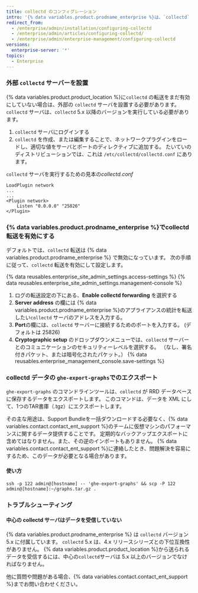 ```yaml
---
title: collectd のコンフィグレーション
intro: '{% data variables.product.prodname_enterprise %}は、`collectd` でデータを収集し、外部の `collectd` に送信することができます。 CPU の使用率やメモリーとディスクの消費、ネットワークインタフェーストラフィックとエラー、仮想マシンの全体的な負荷などのデータを収集しています。'
redirect_from:
  - /enterprise/admin/installation/configuring-collectd
  - /enterprise/admin/articles/configuring-collectd/
  - /enterprise/admin/enterprise-management/configuring-collectd
versions:
  enterprise-server: '*'
topics:
  - Enterprise
---
```


### 外部 `collectd` サーバーを設置

{% data variables.product.product_location %}に`collectd` の転送をまだ有効にしていない場合は、外部の `collectd` サーバを設置する必要があります。 `collectd` サーバは、`collectd` 5.x 以降のバージョンを実行している必要があります。

1. `collectd` サーバにログインする
2. `collectd` を作成、または編集することで、ネットワークプラグインをロードし、適切な値をサーバとポートのディレクティブに追加する。 たいていのディストリビューションでは、これは `/etc/collectd/collectd.conf` にあります。

`collectd` サーバを実行するための見本の*collectd.conf*

    LoadPlugin network
    ...
    ...
    <Plugin network>
        Listen "0.0.0.0" "25826"
    </Plugin>

### {% data variables.product.prodname_enterprise %}でcollectd転送を有効にする

デフォルトでは、`collectd` 転送は {% data variables.product.prodname_enterprise %} で無効になっています。 次の手順に従って、`collectd` 転送を有効にして設定します。

{% data reusables.enterprise_site_admin_settings.access-settings %}
{% data reusables.enterprise_site_admin_settings.management-console %}
1. ログの転送設定の下にある、**Enable collectd forwarding** を選択する
1. **Server address** の欄には {% data variables.product.prodname_enterprise %}のアプライアンスの統計を転送したい`collectd` サーバのアドレスを入力する。
1. **Port**の欄には、`collectd` サーバーに接続するためのポートを入力する。 (デフォルトは 25826)
1. **Cryptographic setup** のドロップダウンメニューでは、`collectd` サーバーとのコミュニケーションのセキュリティーレベルを選択する。 （なし、署名付きパケット、または暗号化されたパケット。）
{% data reusables.enterprise_management_console.save-settings %}

### collectd データの `ghe-export-graphs`でのエクスポート

`ghe-export-graphs` のコマンドラインツールは、`collectd` が RRD データベースに保存するデータをエクスポートします。 このコマンドは、データを XML にして、1つのTAR書庫（.tgz）にエクスポートします。

その主な用途は、Support Bundleを一括ダウンロードする必要なく、{% data variables.contact.contact_ent_support %}のチームに仮想マシンのパフォーマンスに関するデータ提供することです。 定期的なバックアップエクスポートに含めてはなりません。また、その逆のインポートもありません。 {% data variables.contact.contact_ent_support %}に連絡したとき、問題解決を容易にするため、このデータが必要となる場合があります。

#### 使い方

```shell
ssh -p 122 admin@[hostname] -- 'ghe-export-graphs' && scp -P 122 admin@[hostname]:~/graphs.tar.gz .
```

### トラブルシューティング

#### 中心の collectd サーバはデータを受信していない

{% data variables.product.prodname_enterprise %} は `collectd` バージョン 5.x に付属しています。 `collectd` 5.x は、4.x リリースシリーズとの下位互換性がありません。 {% data variables.product.product_location %}から送られるデータを受信するには、中心の`collectd`サーバは 5.x 以上のバージョンでなければなりません。

他に質問や問題がある場合、{% data variables.contact.contact_ent_support %}までお問い合わせください。
